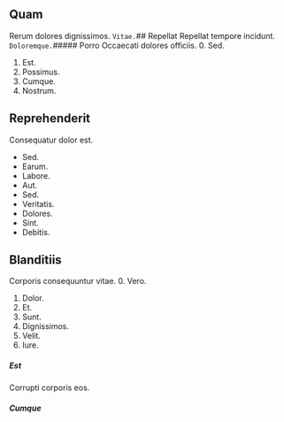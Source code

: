 ## Quam
Rerum dolores dignissimos.
`Vitae.`## Repellat
Repellat tempore incidunt.
`Doloremque.`##### Porro
Occaecati dolores officiis.
0. Sed. 
1. Est. 
2. Possimus. 
3. Cumque. 
4. Nostrum. 
## Reprehenderit
Consequatur dolor est.
* Sed. 
* Earum. 
* Labore. 
* Aut. 
* Sed. 
* Veritatis. 
* Dolores. 
* Sint. 
* Debitis. 
## Blanditiis
Corporis consequuntur vitae.
0. Vero. 
1. Dolor. 
2. Et. 
3. Sunt. 
4. Dignissimos. 
5. Velit. 
6. Iure. 
##### Est
Corrupti corporis eos.
##### Cumque